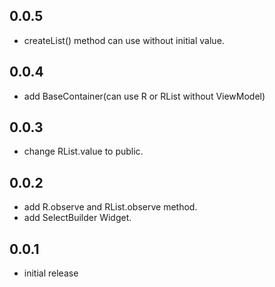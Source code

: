 ## 0.0.5
- createList() method can use without initial value.

## 0.0.4
- add BaseContainer(can use R or RList without ViewModel)

## 0.0.3
- change RList.value to public.

## 0.0.2
- add R.observe and RList.observe method.
- add SelectBuilder Widget.

## 0.0.1
- initial release